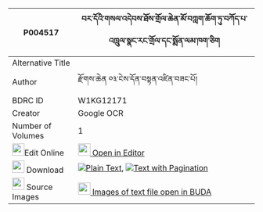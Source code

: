 |P004517|བར་དོའི་གསལ་འདེབས་ཐོས་གྲོལ་ཆེན་མོ་བཀླག་ཆོག་ཏུ་བཀོད་པ་འཁྲུལ་སྣང་རང་གྲོལ་དང་སྨོན་ལམ་ཁག་ཅིག 
| --- | --- 
|Alternative Title |
|Author| རྫོགས་ཆེན ༠༣་ངེས་དོན་བསྟན་འཛིན་བཟང་པོ།
|BDRC ID | W1KG12171
|Creator | Google OCR
|Number of Volumes| 1
|<img width="25" src="https://img.icons8.com/color/25/000000/edit-property.png">Edit Online| [<img width="25" src="https://avatars.githubusercontent.com/u/45091458?s=200&v=4"> Open in Editor](http://editor.openpecha.org/P004517)
|<img width="25" src="https://img.icons8.com/fluent/48/000000/download-2.png"/>  Download | [![](https://img.icons8.com/color/20/000000/txt.png)Plain Text](https://github.com/Openpecha/P004517/releases/download/v1/bardo_i_sal_deb_todrol_chen_mo_plain_P004517.zip), [![](https://img.icons8.com/color/20/000000/txt.png)Text with Pagination](https://github.com/Openpecha/P004517/releases/download/v1/bardo_i_sal_deb_todrol_chen_mo_pages_P004517.zip)
|<img width="25" src="https://img.icons8.com/plasticine/100/000000/pictures-folder.png"/>  Source Images | [<img width="25" src="https://library.bdrc.io/icons/BUDA-small.svg"> Images of text file open in BUDA](https://library.bdrc.io/show/bdr:W1KG12171)